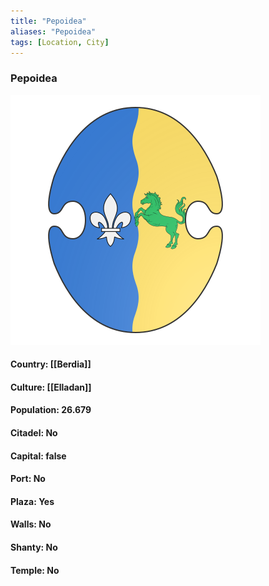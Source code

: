 ```yaml
---
title: "Pepoidea"
aliases: "Pepoidea"
tags: [Location, City]
---
```

### Pepoidea
![](attachment/dd4a194639a9a2ef09e47beab807f632.svg)

#### Country: [[Berdia]]

#### Culture: [[Elladan]]

#### Population: 26.679

#### Citadel: No

#### Capital: false

#### Port: No

#### Plaza: Yes

#### Walls: No

#### Shanty: No

#### Temple: No

